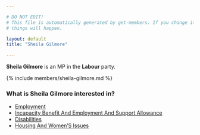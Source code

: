 ```yaml
---

# DO NOT EDIT!
# This file is automatically generated by get-members. If you change it, bad
# things will happen.

layout: default
title: "Sheila Gilmore"

---
```


**Sheila Gilmore** is an MP in the **Labour** party.

{% include members/sheila-gilmore.md %}

### What is Sheila Gilmore interested in?


* [Employment](/interests/employment.html)
* [Incapacity Benefit And Employment And Support Allowance](/interests/incapacity-benefit-and-employment-and-support-allowance.html)
* [Disabilities](/interests/disabilities.html)
* [Housing And Women’S Issues](/interests/housing-and-womens-issues.html)
